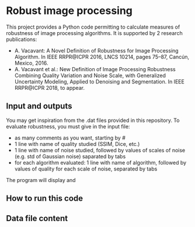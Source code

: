 # Robust image processing 
This project provides a Python code permitting to calculate measures of robustness of image processing algorithms. 
It is supported by 2 research publications:
* A. Vacavant: A Novel Definition of Robustness for Image Processing Algorithm. In IEEE RRPR@ICPR 2016, LNCS 10214, pages 75–87, Cancún, Mexico, 2016.
* A. Vacavant et al.: New Definition of Image Processing Robustness Combining Quality Variation and Noise Scale, with Generalized Uncertainty Modeling, Applied to Denoising and Segmentation. In IEEE RRPR@ICPR 2018, to appear. 

## Input and outputs
You may get inspiration from the .dat files provided in this repository. To evaluate robustness, you must give in the input file:
* as many comments as you want, starting by #
* 1 line with name of quality studied (SSIM, Dice, etc.)
* 1 line with name of noise studied, followed by values of scales of noise (e.g. std of Gaussian noise) saparated by tabs
* for each algorithm evaluated: 1 line with name of algorithm, followed by values of quality for each scale of noise, separated by tabs

The program will display and 

## How to run this code


## Data file content
